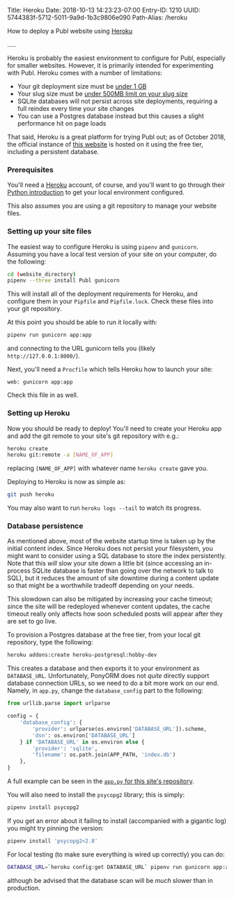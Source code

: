 Title: Heroku
Date: 2018-10-13 14:23:23-07:00
Entry-ID: 1210
UUID: 5744383f-5712-5011-9a9d-1b3c9806e090
Path-Alias: /heroku

How to deploy a Publ website using [Heroku](http://heroku.com)

.....

Heroku is probably the easiest environment to configure for Publ, especially for
smaller websites. However, it is primarily intended for experimenting with Publ. Heroku comes with a number of limitations:

* Your git deployment size must be [under 1 GB](https://devcenter.heroku.com/articles/limits#git-repos)
* Your slug size must be [under 500MB limit on your slug size](https://devcenter.heroku.com/articles/limits#slug-size)
* SQLite databases will not persist across site deployments, requiring a full reindex every time your site changes
* You can use a Postgres database instead but this causes a slight performance hit on page loads

That said, Heroku is a great platform for trying Publ out; as of October 2018, the official instance of [this website](http://publ.beesbuzz.biz) is hosted on it using the free tier, including a persistent database.

### Prerequisites

You'll need a [Heroku](http://heroku.com) account, of course, and you'll want to go through their [Python introduction](https://devcenter.heroku.com/articles/getting-started-with-python) to get your local environment configured.

This also assumes you are using a git repository to manage your website files.

### Setting up your site files

The easiest way to configure Heroku is using `pipenv` and `gunicorn`. Assuming you have a local test version of your site on your computer, do the following:

```bash
cd (website_directory)
pipenv --three install Publ gunicorn
```

This will install all of the deployment requirements for Heroku, and configure them in your `Pipfile` and `Pipfile.lock`. Check these files into your git repository.

At this point you should be able to run it locally with:

```bash
pipenv run gunicorn app:app
```

and connecting to the URL gunicorn tells you (likely `http://127.0.0.1:8000/`).

Next, you'll need a `Procfile` which tells Heroku how to launch your site:

```
web: gunicorn app:app
```

Check this file in as well.

### Setting up Heroku

Now you should be ready to deploy! You'll need to create your Heroku app and add the git remote to your site's git repository with e.g.:

```bash
heroku create
heroku git:remote -a [NAME_OF_APP]
```

replacing `[NAME_OF_APP]` with whatever name `heroku create` gave you.

Deploying to Heroku is now as simple as:

```bash
git push heroku
```

You may also want to run `heroku logs --tail` to watch its progress.

### Database persistence

As mentioned above, most of the website startup time is taken up by the initial content index. Since Heroku does not persist your filesystem, you might want to consider using a SQL database to store the index persistently. Note that this *will* slow your site down a little bit (since accessing an in-process SQLite database is faster than going over the network to talk to SQL), but it reduces the amount of site downtime during a content update so that might be a worthwhile tradeoff depending on your needs.

This slowdown can also be mitigated by increasing your cache timeout; since the site will be redeployed whenever content updates, the cache timeout really only affects how soon scheduled posts will appear after they are set to go live.

To provision a Postgres database at the free tier, from your local git repository, type the following:

```bash
heroku addons:create heroku-postgresql:hobby-dev
```

This creates a database and then exports it to your environment as `DATABASE_URL`. Unfortunately, PonyORM does not *quite* directly support database connection URLs, so we need to do a bit more work on our end. Namely, in `app.py`, change the `database_config` part to the following:

```python
from urllib.parse import urlparse

config = {
    'database_config': {
        'provider': urlparse(os.environ['DATABASE_URL']).scheme,
        'dsn': os.environ['DATABASE_URL']
    } if 'DATABASE_URL' in os.environ else {
        'provider': 'sqlite',
        'filename': os.path.join(APP_PATH, 'index.db')
    },
}
```

A full example can be seen in the [`app.py` for this site's repository](https://github.com/PlaidWeb/publ-site/blob/master/app.py).

You will also need to install the `psycopg2` library; this is simply:

```bash
pipenv install psycopg2
```

If you get an error about it failing to install (accompanied with a gigantic log) you might try pinning the version:

```bash
pipenv install 'psycopg2<2.8'
```

For local testing (to make sure everything is wired up correctly) you can do:

```bash
DATABASE_URL=`heroku config:get DATABASE_URL` pipenv run gunicorn app:app
```

although be advised that the database scan will be *much* slower than in production.
